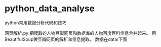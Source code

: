 # python_data_analyse
python常用数据分析代码和技巧


网页解析.py:把爬取的人物豆瓣网页和数据库的人物百度百科信息合并起来。
            用BeautifulSoup做豆瓣网页的解析和信息提取。
            数据在data/下面
